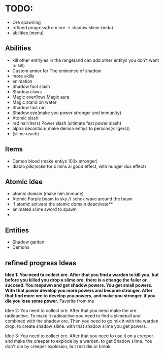 # TODO:
  - Ore spawning
  - refined progress(from ore -> shadow slime kinda)
  - abilities (menu)

## **Abilities**
  - kill other entityies in the range(and can add other entitys you don't want to kill)
  - Custom armor for The eminence of shadow
  - more skills
  - animation
  - Shadow foot slash
  - Shadow claws
  - Magic overflow/ Magic aura
  - Magic stand on water
  - Shadow fast run
  - Shadow eye(make you power stronger and immunity)
  - Atomic slash
  - red hair(Irers) Power slash (ultimate fast power slash)
  - alpha decontion( make demon entiys to persons(villgers))
  - (slime reach)

## **Items**
  - Demon blood (make entiys 100x stronger)
  - diablo pils(make for x mins al good effect, with hunger dus effect)

## **Atomic idee**
  - atomic domain (make him immune)
  - Atomic Purple beam to sky // schok wave around the beam
  - If atomic activate the atomic domain deactivate**
  - animated slime sword to spawn
  -

## **Entities**
  - Shadow garden
  - Demons

## **refined progress Ideas**
**Idee 1: You need to collect ore. After that you find a warden to kill you, but before you killed you drop a slime ore. 
    there is a change the failer or succeed. You respawn and get shadow powers. You get small powers. With that power develop you more powers and become stronger.
    After that find more ore to develop you powers, and make you stronger. if you die you lose some power.** Favorite from me

Idee 2: You need to collect ore. After that you need make the ore radioactive. To make it radioactive you need to find a slimeball and combined with the shadow ore.
        Then you need to go mix it with the warden drop. to create shadow slime. with that shadow slime you get powers. 

Idee 3: You need to collect ore. After that you need to use it on a creeper. and make the creeper to explode by a warden. to get Shadow slime. You don't die by creeper explosion,
        but rest die or break. 
    
